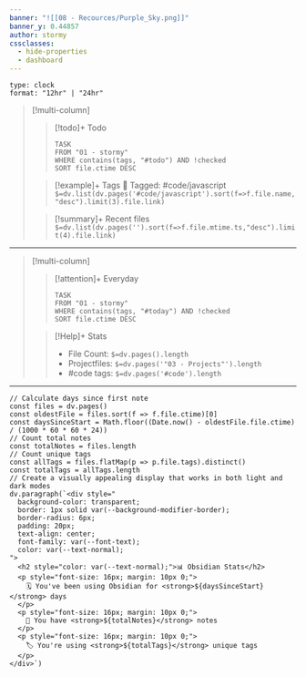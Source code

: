 ```yaml
---
banner: "![[08 - Recources/Purple_Sky.png]]"
banner_y: 0.44857
author: stormy
cssclasses:
  - hide-properties
  - dashboard
---
```


```widgets
type: clock
format: "12hr" | "24hr"
```
>[!multi-column]
> 
>> [!todo]+ Todo 
>> ```dataview 
>> TASK 
>> FROM "01 - stormy" 
>> WHERE contains(tags, "#todo") AND !checked 
>> SORT file.ctime DESC
>> ```
> 
> >[!example]+ Tags
> >🔖 Tagged:  #code/javascript 
> >`$=dv.list(dv.pages('#code/javascript').sort(f=>f.file.name,"desc").limit(3).file.link)`
> 
> >[!summary]+ Recent files
> >`$=dv.list(dv.pages('').sort(f=>f.file.mtime.ts,"desc").limit(4).file.link)`

---
>[!multi-column] 
>
>>[!attention]+ Everyday
>> ```dataview 
>> TASK 
>> FROM "01 - stormy" 
>> WHERE contains(tags, "#today") AND !checked 
>> SORT file.ctime DESC
>> ```
>
> >[!Help]+ Stats
> > - File Count: `$=dv.pages().length`
> > - Projectfiles: `$=dv.pages('"03 - Projects"').length`
> > - #code tags: `$=dv.pages('#code').length`
---
```dataviewjs
// Calculate days since first note
const files = dv.pages()
const oldestFile = files.sort(f => f.file.ctime)[0]
const daysSinceStart = Math.floor((Date.now() - oldestFile.file.ctime) / (1000 * 60 * 60 * 24))
// Count total notes
const totalNotes = files.length
// Count unique tags
const allTags = files.flatMap(p => p.file.tags).distinct()
const totalTags = allTags.length
// Create a visually appealing display that works in both light and dark modes
dv.paragraph(`<div style="
  background-color: transparent;
  border: 1px solid var(--background-modifier-border);
  border-radius: 6px;
  padding: 20px;
  text-align: center;
  font-family: var(--font-text);
  color: var(--text-normal);
">
  <h2 style="color: var(--text-normal);">📊 Obsidian Stats</h2>
  <p style="font-size: 16px; margin: 10px 0;">
    🗓️ You've been using Obsidian for <strong>${daysSinceStart}</strong> days
  </p>
  <p style="font-size: 16px; margin: 10px 0;">
    📝 You have <strong>${totalNotes}</strong> notes
  </p>
  <p style="font-size: 16px; margin: 10px 0;">
    🏷️ You're using <strong>${totalTags}</strong> unique tags
  </p>
</div>`)
```